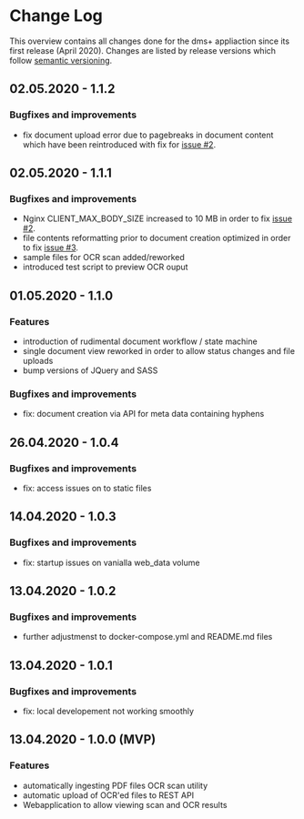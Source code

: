 Change Log
==========

This overview contains all changes done for the dms+ appliaction since its first release (April 2020).
 Changes are listed by release versions which follow [semantic versioning](https://semver.org).  

## 02.05.2020 - 1.1.2

### Bugfixes and improvements
- fix document upload error due to pagebreaks in document content which have been reintroduced with fix for [issue #2](https://github.com/d-lopes/dmsplus/issues/2). 

## 02.05.2020 - 1.1.1

### Bugfixes and improvements
- Nginx CLIENT_MAX_BODY_SIZE increased to 10 MB in order to fix [issue #2](https://github.com/d-lopes/dmsplus/issues/2). 
- file contents reformatting prior to document creation optimized in order to fix [issue #3](https://github.com/d-lopes/dmsplus/issues/3). 
- sample files for OCR scan added/reworked
- introduced test script to preview OCR ouput

## 01.05.2020 - 1.1.0

### Features
- introduction of rudimental document workflow / state machine 
- single document view reworked in order to allow status changes and file uploads 
- bump versions of JQuery and SASS 

### Bugfixes and improvements
- fix: document creation via API for meta data containing hyphens

## 26.04.2020 - 1.0.4

### Bugfixes and improvements
- fix: access issues on to static files

## 14.04.2020 - 1.0.3

### Bugfixes and improvements
- fix: startup issues on vanialla web_data volume

## 13.04.2020 - 1.0.2

### Bugfixes and improvements
- further adjustmenst to docker-compose.yml and README.md files

## 13.04.2020 - 1.0.1

### Bugfixes and improvements
- fix: local developement not working smoothly

## 13.04.2020 - 1.0.0 (MVP)

### Features
- automatically ingesting PDF files OCR scan utility  
- automatic upload of OCR'ed files to REST API
- Webapplication to allow viewing scan and OCR results